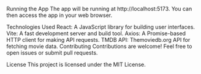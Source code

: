 Running the App
The app will be running at http://localhost:5173. You can then access the app in your web browser.

Technologies Used
React: A JavaScript library for building user interfaces.
Vite: A fast development server and build tool.
Axios: A Promise-based HTTP client for making API requests.
TMDB API: Themoviedb.org API for fetching movie data.
Contributing
Contributions are welcome! Feel free to open issues or submit pull requests.

License
This project is licensed under the MIT License.
